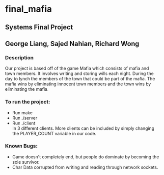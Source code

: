 # final_mafia
## Systems Final Project
## George Liang, Sajed Nahian, Richard Wong

### Description
Our project is based off of the game Mafia which consists of mafia and town members. It involves writing and storing wills each night. During the day to lynch the members of the town that could be part of the mafia. The mafia wins by eliminating innocent town members and the town wins by eliminating the mafia.

### To run the project:
- Run make <br/>
- Run ./server <br/>
- Run ./client <br/> In 3 different clients. More clients can be included by simply changing the PLAYER_COUNT variable in our code.

### Known Bugs:
- Game doesn't completely end, but people do dominate by becoming the sole survivor.
- Char Data corrupted from writing and reading through network sockets.
